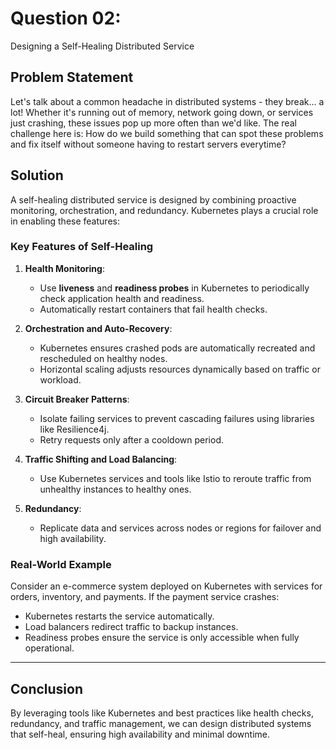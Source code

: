 # Question 02: 
Designing a Self-Healing Distributed Service

## Problem Statement

Let's talk about a common headache in distributed systems - they break... a lot! Whether it's running out of memory, network going down, or services just crashing, these issues pop up more often than we'd like. The real challenge here is: How do we build something that can spot these problems and fix itself without someone having to restart servers everytime?

## Solution

A self-healing distributed service is designed by combining proactive monitoring, orchestration, and redundancy. Kubernetes plays a crucial role in enabling these features:

### Key Features of Self-Healing

1. **Health Monitoring**:
   - Use **liveness** and **readiness probes** in Kubernetes to periodically check application health and readiness.
   - Automatically restart containers that fail health checks.

2. **Orchestration and Auto-Recovery**:
   - Kubernetes ensures crashed pods are automatically recreated and rescheduled on healthy nodes.
   - Horizontal scaling adjusts resources dynamically based on traffic or workload.

3. **Circuit Breaker Patterns**:
   - Isolate failing services to prevent cascading failures using libraries like Resilience4j.
   - Retry requests only after a cooldown period.

4. **Traffic Shifting and Load Balancing**:
   - Use Kubernetes services and tools like Istio to reroute traffic from unhealthy instances to healthy ones.

5. **Redundancy**:
   - Replicate data and services across nodes or regions for failover and high availability.

### Real-World Example

Consider an e-commerce system deployed on Kubernetes with services for orders, inventory, and payments. If the payment service crashes:
- Kubernetes restarts the service automatically.
- Load balancers redirect traffic to backup instances.
- Readiness probes ensure the service is only accessible when fully operational.

---

## Conclusion

By leveraging tools like Kubernetes and best practices like health checks, redundancy, and traffic management, we can design distributed systems that self-heal, ensuring high availability and minimal downtime.
